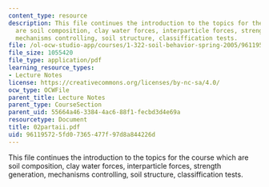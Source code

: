 ```yaml
---
content_type: resource
description: This file continues the introduction to the topics for the course which
  are soil composition, clay water forces, interparticle forces, strength generation,
  mechanisms controlling, soil structure, classiffication tests.
file: /ol-ocw-studio-app/courses/1-322-soil-behavior-spring-2005/961195725fd07365477f97d8a844226d_02partaii.pdf
file_size: 1055420
file_type: application/pdf
learning_resource_types:
- Lecture Notes
license: https://creativecommons.org/licenses/by-nc-sa/4.0/
ocw_type: OCWFile
parent_title: Lecture Notes
parent_type: CourseSection
parent_uid: 55664a46-3384-4ac6-88f1-fecbd3d4e69a
resourcetype: Document
title: 02partaii.pdf
uid: 96119572-5fd0-7365-477f-97d8a844226d
---
```

This file continues the introduction to the topics for the course which are soil composition, clay water forces, interparticle forces, strength generation, mechanisms controlling, soil structure, classiffication tests.